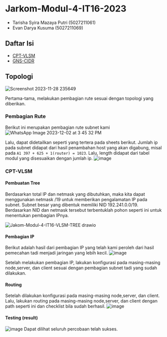 
# Jarkom-Modul-4-IT16-2023

- Tarisha Syira Mazaya Putri (5027211061)
- Evan Darya Kusuma (5027211069)

## Daftar Isi
- [CPT-VLSM](https://github.com/tarishaicha/Jarkom-Modul-4-IT16-2023/tree/main#cpt--vlsm)
- [GNS-CIDR](https://github.com/tarishaicha/Jarkom-Modul-4-IT16-2023/tree/main#gns-cidr)

## Topologi
![Screenshot 2023-11-28 235649](https://github.com/tarishaicha/Jarkom-Modul-4-IT16-2023/assets/107459188/33de07cf-9aed-48fc-b54b-8742f90313ed)

Pertama-tama, melakukan pembagian rute sesuai dengan topologi yang diberikan.

### Pembagian Rute
Berikut ini merupakan pembagian rute subnet kami
![WhatsApp Image 2023-12-02 at 3 45 32 PM](https://github.com/tarishaicha/Jarkom-Modul-4-IT16-2023/assets/107459188/35fc0aa6-d39f-47a6-98b9-3fb29f299e61)

Lalu, dapat didetailkan seperti yang tertera pada sheets berikut. Jumlah ip pada subnet didapat dari hasil penambahan host yang akan digabung, misal pada `A1 397 + 625 + 1(router) = 1023`. Lalu, length didapat dari tabel modul yang disesuaikan dengan jumlah ip.
![image](https://github.com/tarishaicha/Jarkom-Modul-4-IT16-2023/assets/107459188/aca28446-16af-4be6-a2d9-4d8f0e456d99)

### CPT-VLSM
#### Pembuatan Tree 
Berdasarkan total IP dan netmask yang dibutuhkan, maka kita dapat menggunakan netmask /19 untuk memberikan pengalamatan IP pada subnet. Subnet besar yang dibentuk memiliki NID 192.241.0.0/19. Berdasarkan NID dan netmask tersebut terbentuklah pohon seperti ini untuk menentukan pembagian IPnya.

![Jakom-Modul-4-IT16-VLSM-TREE drawio](https://github.com/tarishaicha/Jarkom-Modul-4-IT16-2023/assets/107459188/00b93619-de08-4458-b058-2cfaba23f0c9)

#### Pembagian IP
Berikut adalah hasil dari pembagian IP yang telah kami peroleh dari hasil pemecahan tadi menjadi jaringan yang lebih kecil.
![image](https://github.com/tarishaicha/Jarkom-Modul-4-IT16-2023/assets/107459188/24658828-22c6-41a4-b5a0-6288db7e7e0f)

Setelah melakukan pembagian IP, lakukan konfigurasi pada masing-masing node,server, dan client sesuai dengan pembagian subnet tadi yang sudah dilakukan.

#### Routing
Setelah dilakukan konfigurasi pada masing-masing node,server, dan client. Lalu, lakukan routing pada masing-masing node,server, dan client dengan path seperti ini dan checklist bila sudah berhasil.
![image](https://github.com/tarishaicha/Jarkom-Modul-4-IT16-2023/assets/107459188/30570ea0-1592-4dda-b8e9-8bc7bc44a63d)

#### Testing (result)
![image](https://github.com/tarishaicha/Jarkom-Modul-4-IT16-2023/assets/107459188/05a12f3a-7989-4020-83f6-ed530a72ebea)
Dapat dilihat seluruh percobaan telah sukses.



